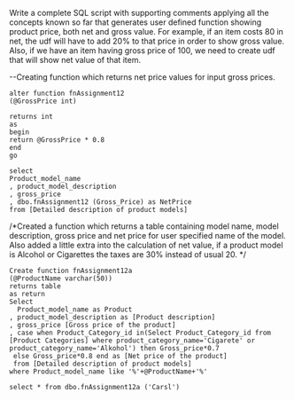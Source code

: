 Write a complete SQL script with supporting comments applying all the concepts known so far that generates user defined function showing product price, 
both net and gross value. 
For example, if an item costs 80 in net, the udf will have to add 20% to that price in order to show gross value. 
Also, if we have an item having gross price of 100, we need to create udf that will show net value of that item.

--Creating function which returns net price values for input gross prices.

```
alter function fnAssignment12
(@GrossPrice int)

returns int
as
begin
return @GrossPrice * 0.8
end
go

select 
Product_model_name
, product_model_description
, gross_price
, dbo.fnAssignment12 (Gross_Price) as NetPrice
from [Detailed description of product models]
```


/*Created a function which returns a table containing model name, model description,
gross price and net price for user specified name of the model. 
Also added a little extra into the calculation of net value, 
if a product model is Alcohol or Cigarettes the taxes are 30% instead of usual 20.
*/

```
Create function fnAssignment12a
(@ProductName varchar(50))
returns table
as return
Select 
  Product_model_name as Product
, product_model_description as [Product description]
, gross_price [Gross price of the product]
, case when Product_Category_id in(Select Product_Category_id from [Product Categories] where product_category_name='Cigarete' or product_category_name='Alkohol') then Gross_price*0.7
 else Gross_price*0.8 end as [Net price of the product]
 from [Detailed description of product models]
where Product_model_name like '%'+@ProductName+'%'

select * from dbo.fnAssignment12a ('Carsl')

```
